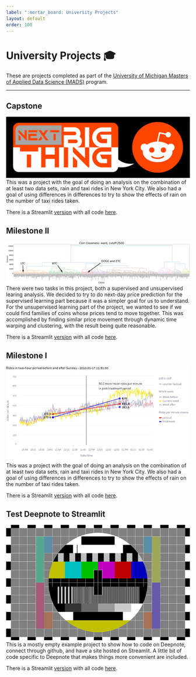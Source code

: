 ```yaml
---
label: ":mortar_board: University Projects"
layout: default
order: 100
---
```


# University Projects :mortar_board:

These are projects completed as part of the [University of Michigan Masters of Applied Data Science (MADS)](https://www.si.umich.edu/programs/master-applied-data-science) program.


---
## Capstone
[![](static/next_big_thing.png)](https://mads-698-capstone-next-big-thing.streamlit.app)
This was a project with the goal of doing an analysis on the combination of at least two data sets, rain and taxi rides in New York City. We also had a goal of using differences in differences to try to show the effects of rain on the number of taxi rides taken.

There is a Streamlit [version](https://mads-698-capstone-next-big-thing.streamlit.app) with all code [here](https://github.com/legolego/MADS_698_Capstone).

## Milestone II
[![Dendrogram of coin clusters based on price movement](static/crypto_clusters.png)](https://mads-695-milestone2-crypto-prediction.streamlit.app)
There were two tasks in this project, both a supervised and unsupervised learing analysis. We decided to try to do next-day price prediction for the supervised learning part because it was a simpler goal for us to understand. For the unsupervised learning part of the project, we wanted to see if we could find families of coins whose prices tend to move together. This was accomplished by finding similar price movement through dynamic time warping and clustering, with the result being quite reasonable.

There is a Streamlit [version](https://mads-695-milestone2-crypto-prediction.streamlit.app) with all code [here](https://github.com/legolego/MADS695).

## Milestone I
[![Rain effects of taxi rides](static/taxis_dnd.png)](https://mads-592-milestone1-taxi-weather.streamlit.app)
This was a project with the goal of doing an analysis on the combination of at least two data sets, rain and taxi rides in New York City. We also had a goal of using differences in differences to try to show the effects of rain on the number of taxi rides taken.

There is a Streamlit [version](https://mads-592-milestone1-taxi-weather.streamlit.app) with all code [here](https://github.com/legolego/milestone_1_streamlit).


## Test Deepnote to Streamlit
[![Deepnote to Streamlit](static/DeepnoteStreamlit.png)](https://deepnote-to-stlit-comm-cloud.streamlit.app)
This is a mostly empty example project to show how to code on Deepnote, connect through github, and have a site hosted on Streamlit. A little bit of code specific to Deepnote that makes things more convenient are included.

There is a Streamlit [version](https://deepnote-to-stlit-comm-cloud.streamlit.app) with all code [here](https://github.com/legolego/Streamlit_demo).